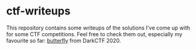 # ctf-writeups

This repository contains some writeups of the solutions I've come up with for some CTF competitions.
Feel free to check them out, especially my favourite so far: [butterfly](DarkCTF%202020/butterfly.md) from DarkCTF 2020.
